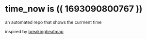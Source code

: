 # time_now is (( 1693090800767 ))

an automated repo that shows the currnent time

inspired by [breakingheatmap](https://github.com/breakingheatmap/breakingheatmap)